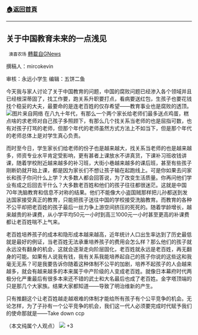###  [:house:返回首頁](https://github.com/ourhimalayas/txt)
---

## 关于中国教育未来的一点浅见
` 澳喜农场` [轉載自GNews](https://gnews.org/zh-hans/944020/)

撰稿人：mircokevin

审核：永远小学生 编辑：五饼二鱼

今天我与家人讨论了关于中国教育的问题，中国的腐败问题已经渗入各个领域并且已经根深蒂固了，找工作要，跑关系升职要打点，看病要送红包，生孩子也要花钱找个稳妥的大夫，最要命的是连老百姓的仅存希望——教育事业也是腐败的透顶。
![]()![](https://gnews.org/wp-content/uploads/2021/03/16147553081.png)图片来自网络
在八九十年代，有那么一个两个家长给老师们最多送点鸡蛋，糕点啥的求老师对自己孩子多照顾下，有那么几个找关系当老师的也是屈指可数，也有对孩子打骂的老师，但那个年代的老师虽然方式方法上不如当下，但是那个年代的老师总体上是对学生真心负责。

而时至今日，学生家长们给老师的份子也是越来越大，找关系当老师的也是越来越多，师资专业水平肯定受影响，更有甚者上课放水不讲真货，下课补习班收钱讲课，随着学校附近越来越多的补习班，大街小巷越来越多的课后班，甚至有些孩子刚断奶就开始上课，都是因为家长们不想让孩子输在起跑线上。可是你如果去问家长和孩子你问什么上学？大多数人都会回答说，为了改变生活质量。你再问他们学业有成之后回去干什么？大多数老百姓和他们的孩子往往都很迷茫。这就是中国70年洗脑教育和信息不对称的结果。他们不能像大小盗国贼那样把儿孙都送到发达国家接受真正的教育，只能把孩子送往中国的学校接受洗脑教育。而教育的各种不公平却把老百姓的孩子最后一丝力争上游空间挤压的死死的。随着学龄增长，越来越贵的补课费，从小学平均50元一小时到高三1000元一小时甚至更高的补课费都让老百姓喘不上气来。

老百姓培养孩子的成本和隐形成本越来越高，近年统计人口出生率达到了历史最低就是最好的例证，当老百姓无法承重培养孩子的费用会怎么样？那么他们的孩子就永远没有翻身的机会，这就会逐渐走向阶层固化，老百姓就永远是老百姓，再无翻身的可能。如果有人说我有钱，我有关系我能培养起自己的孩子你说的这些这和我毫无无系？可是我要告诉你随着这种体制不公平的加剧，培养不起孩子的人会越来越多，就会有越来越多的本来属于中产阶级的人变成老百姓。就像日本幕府时代两极分化严重最后有很多本来还不错的武士和大名最后也成了老百姓。金字塔顶端的只是那几个大家族。结果大家都知道——导致了明治维新的产生。

只有推翻这个让老百姓越走越艰难的体制才能给所有孩子有个公平竞争的机会。无论怎样，为了子孙有一个公平竞争的机会，我们这一代人必须要完成时代赋予我们的使命那就是——Take down ccp

（本文纯属个人观点）
![]()![](https://gnews.org/wp-content/uploads/2021/03/澳喜图标2.jpg)
+3
